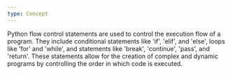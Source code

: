 ```yaml
---
type: Concept
---
```


Python flow control statements are used to control the execution flow of a program. They include conditional statements like 'if', 'elif', and 'else', loops like 'for' and 'while', and statements like 'break', 'continue', 'pass', and 'return'. These statements allow for the creation of complex and dynamic programs by controlling the order in which code is executed.